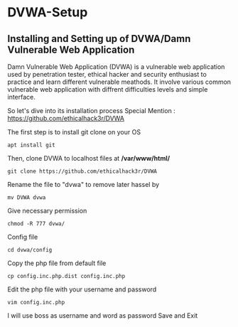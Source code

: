 # DVWA-Setup
## Installing and Setting up of DVWA/Damn Vulnerable Web Application
Damn Vulnerable Web Application (DVWA) is a vulnerable web application used by penetration tester, ethical hacker and security enthusiast to practice and learn different vulnerable meathods. It involve various common vulnerable web application with diffrent difficulties levels and simple interface.

So let's dive into its installation process
Special Mention : https://github.com/ethicalhack3r/DVWA

The first step is to install git clone on your OS
```
apt install git
```
Then, clone DVWA to localhost files at **/var/www/html/**

```
git clone https://github.com/ethicalhack3r/DVWA
```

Rename the file to "dvwa" to remove later hassel by
```
mv DVWA dvwa
```
Give necessary permission
```
chmod -R 777 dvwa/
```
Config file 
```
cd dvwa/config
```
Copy the php file from default file 
```
cp config.inc.php.dist config.inc.php
```
Edit the php file with your username and password
```
vim config.inc.php
```
I will use boss as username and word as password
Save and Exit


